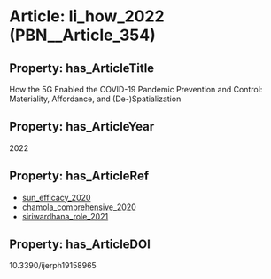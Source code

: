 # Article: __li_how_2022__ (PBN__Article_354)

## Property: has_ArticleTitle

How the 5G Enabled the COVID-19 Pandemic Prevention and Control: Materiality, Affordance, and (De-)Spatialization

## Property: has_ArticleYear

2022

## Property: has_ArticleRef

* [sun_efficacy_2020](../Article/PBN__Article_125)
* [chamola_comprehensive_2020](../Article/PBN__Article_313)
* [siriwardhana_role_2021](../Article/PBN__Article_9)

## Property: has_ArticleDOI

10.3390/ijerph19158965

